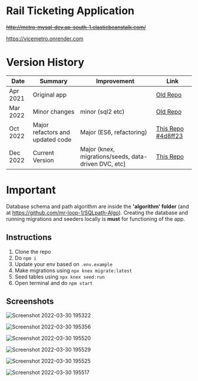 # Rail Ticketing Application
<strike>http://metro-mysql-dev.ap-south-1.elasticbeanstalk.com/</strike>

https://vicemetro.onrender.com
# Version History
| Date | Summary | Improvement | Link
| ---- | ------- | ----- | ------|
| Apr 2021 | Original app |  | [Old Repo](https://github.com/mr-loop-1/ViceCity-MetroProject)
| Mar 2022 | Minor changes | minor (sql2 etc) | [Old Repo](https://github.com/mr-loop-1/RailTicketSQL-Legacy)
| Oct 2022 | Major refactors and updated code | Major (ES6, refactoring) | [This Repo #4d8ff23](https://github.com/mr-loop-1/Metro-Ticket-App-sql/tree/4d8ff2343721db9d51cb35dd404931ceafad4226)
| Dec 2022 | Current Version | Major (knex, migrations/seeds, data-driven DVC, etc]  | [This Repo](#repository-container-header)

# Important
Database schema and path algorithm are inside the **'algorithm' folder** (and at https://github.com/mr-loop-1/SQLpath-Algo). Creating the database and running migrations and seeders locally is **must** for functioning of the app.

## Instructions
1. Clone the repo
2. Do `npm i`
3. Update your env based on `.env.example`
4. Make migrations using `npx knex migrate:latest`
5. Seed tables using `npx knex seed:run`
7. Open terminal and do `npm start`


## Screenshots


![Screenshot 2022-03-30 195322](https://user-images.githubusercontent.com/62374784/160860682-e14bab9e-439e-4685-920d-f88bbd4876c3.png)


![Screenshot 2022-03-30 195356](https://user-images.githubusercontent.com/62374784/160860699-e099380e-29c8-4c8d-b3d1-31b84636bf44.png)


![Screenshot 2022-03-30 195520](https://user-images.githubusercontent.com/62374784/160860714-19776f2e-9a12-4fde-81ef-c18861b9a94c.png)


![Screenshot 2022-03-30 195529](https://user-images.githubusercontent.com/62374784/160860759-11215901-dfb3-434a-8f7b-fafff8c8f3b7.png)


![Screenshot 2022-03-30 195525](https://user-images.githubusercontent.com/62374784/160860776-142cb52e-8252-4fd8-b44d-58d9539955ea.png)


![Screenshot 2022-03-30 195517](https://user-images.githubusercontent.com/62374784/160860790-7c68b5be-a973-47cc-9f05-d2bdf9145ba8.png)
